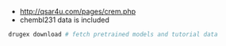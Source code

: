 - http://qsar4u.com/pages/crem.php
- chembl231 data is included

```bash
drugex download # fetch pretrained models and tutorial data
````